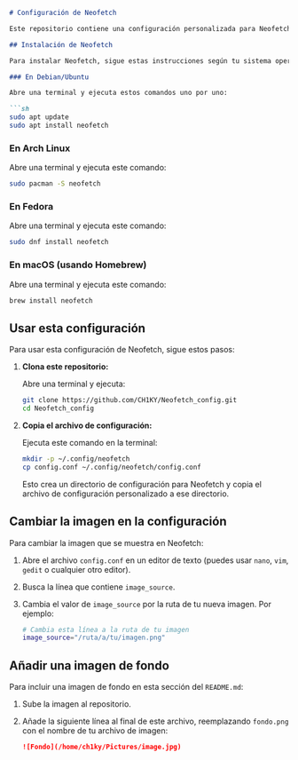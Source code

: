 
```markdown
# Configuración de Neofetch

Este repositorio contiene una configuración personalizada para Neofetch.

## Instalación de Neofetch

Para instalar Neofetch, sigue estas instrucciones según tu sistema operativo:

### En Debian/Ubuntu

Abre una terminal y ejecuta estos comandos uno por uno:

```sh
sudo apt update
sudo apt install neofetch
```

### En Arch Linux

Abre una terminal y ejecuta este comando:

```sh
sudo pacman -S neofetch
```

### En Fedora

Abre una terminal y ejecuta este comando:

```sh
sudo dnf install neofetch
```

### En macOS (usando Homebrew)

Abre una terminal y ejecuta este comando:

```sh
brew install neofetch
```

## Usar esta configuración

Para usar esta configuración de Neofetch, sigue estos pasos:

1. **Clona este repositorio:**

   Abre una terminal y ejecuta:

   ```sh
   git clone https://github.com/CH1KY/Neofetch_config.git
   cd Neofetch_config
   ```

2. **Copia el archivo de configuración:**

   Ejecuta este comando en la terminal:

   ```sh
   mkdir -p ~/.config/neofetch
   cp config.conf ~/.config/neofetch/config.conf
   ```

   Esto crea un directorio de configuración para Neofetch y copia el archivo de configuración personalizado a ese directorio.

## Cambiar la imagen en la configuración

Para cambiar la imagen que se muestra en Neofetch:

1. Abre el archivo `config.conf` en un editor de texto (puedes usar `nano`, `vim`, `gedit` o cualquier otro editor).

2. Busca la línea que contiene `image_source`.

3. Cambia el valor de `image_source` por la ruta de tu nueva imagen. Por ejemplo:

   ```sh
   # Cambia esta línea a la ruta de tu imagen
   image_source="/ruta/a/tu/imagen.png"
   ```

## Añadir una imagen de fondo

Para incluir una imagen de fondo en esta sección del `README.md`:

1. Sube la imagen al repositorio.

2. Añade la siguiente línea al final de este archivo, reemplazando `fondo.png` con el nombre de tu archivo de imagen:

   ```markdown
   ![Fondo](/home/ch1ky/Pictures/image.jpg)
   ```
